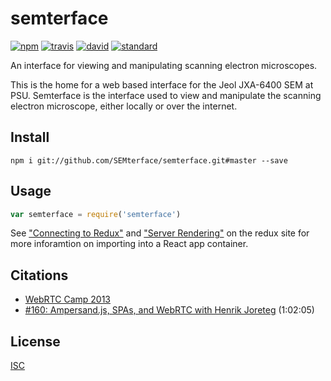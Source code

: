 # semterface

[![npm][npm-image]][npm-url]
[![travis][travis-image]][travis-url]
[![david][david-image]][david-url]
[![standard][standard-image]][standard-url]

[npm-image]: https://img.shields.io/npm/v/semterface.svg?style=flat-square
[npm-url]: https://www.npmjs.com/package/semterface
[travis-image]: https://img.shields.io/travis/bcomnes/semterface.svg?style=flat-square
[travis-url]: https://travis-ci.org/bcomnes/semterface
[standard-image]: https://img.shields.io/badge/code%20style-standard-brightgreen.svg?style=flat-square
[standard-url]: http://npm.im/standard
[david-image]: https://img.shields.io/david/SEMterface/semterface.svg?style=flat-square
[david-url]: https://david-dm.org/SEMterface/semterface

An interface for viewing and manipulating scanning electron microscopes.

This is the home for a web based interface for the Jeol JXA-6400 SEM at PSU.  Semterface is the interface used to view and manipulate the scanning electron microscope, either locally or over the internet.

## Install

```
npm i git://github.com/SEMterface/semterface.git#master --save
```

## Usage

```js
var semterface = require('semterface')
```

See ["Connecting to Redux"](http://rackt.org/redux/docs/basics/UsageWithReact.html) and ["Server Rendering"](http://rackt.org/redux/docs/recipes/ServerRendering.html) on the redux site for more inforamtion on importing into a React app container.

## Citations
- [WebRTC Camp 2013](http://2013.webrtccamp.com)
- [#160: Ampersand.js, SPAs, and WebRTC with Henrik Joreteg](https://changelog.com/160/) (1:02:05)


## License

[ISC](LICENSE)
